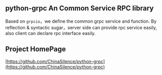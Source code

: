 python-grpc An Common Service RPC library
------
Based on `grpcio`，we define the common grpc service and function. By reflection & syntactic sugar，server side can provide rpc service easily, also client can declare rpc interface easily.

Project HomePage
------
[https://github.com/ChinaSilence/python-grpc](https://github.com/ChinaSilence/python-grpc)